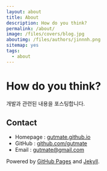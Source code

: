 ```yaml
---
layout: about
title: About
description: How do you think?
permalink: /about/
image: /files/covers/blog.jpg
aboutimg: /files/authors/jinnnh.png
sitemap: yes
tags:
  - about
---
```

# How do you think?

개발과 관련된 내용을 포스팅합니다.

## Contact

* Homepage : [gutmate.github.io](http://gutmate.github.io)
* GitHub : [github.com/gutmate](http://github.com/gutmate)
* Email : [gutmate@gmail.com](mailto:gutmate@gmail.com)

Powered by [GitHub Pages](https://pages.github.com) and [Jekyll](https://jekyllrb.com).
